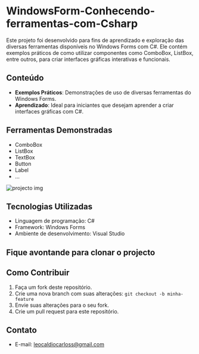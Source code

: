 # WindowsForm-Conhecendo-ferramentas-com-Csharp

Este projeto foi desenvolvido para fins de aprendizado e exploração das diversas ferramentas disponíveis no Windows Forms com C#. Ele contém exemplos práticos de como utilizar componentes como ComboBox, ListBox, entre outros, para criar interfaces gráficas interativas e funcionais.

## Conteúdo

* **Exemplos Práticos**: Demonstrações de uso de diversas ferramentas do Windows Forms.
* **Aprendizado**: Ideal para iniciantes que desejam aprender a criar interfaces gráficas com C#.

## Ferramentas Demonstradas

* ComboBox
* ListBox
* TextBox
* Button
* Label
* ... 

![projecto img](https://github.com/user-attachments/assets/69470d71-6ce8-41ee-80ce-cecd118ff55d)


## Tecnologias Utilizadas

* Linguagem de programação: C#
* Framework: Windows Forms
* Ambiente de desenvolvimento: Visual Studio

## Fique avontande para clonar o projecto

## Como Contribuir

1.  Faça um fork deste repositório.
2.  Crie uma nova branch com suas alterações: `git checkout -b minha-feature`
3.  Envie suas alterações para o seu fork.
4.  Crie um pull request para este repositório.

## Contato

* E-mail: leocaldiocarloss@gmail.com
